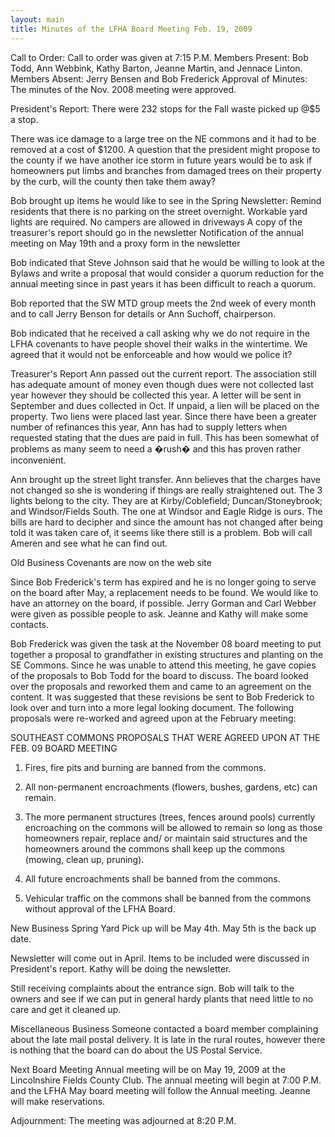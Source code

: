 ```yaml
---
layout: main
title: Minutes of the LFHA Board Meeting Feb. 19, 2009 
---
```


Call to Order:  Call to order was given at 7:15 P.M. 
Members Present:  Bob Todd, Ann Webbink, Kathy Barton, Jeanne
Martin, and Jennace Linton. 
Members Absent:  Jerry Bensen and Bob Frederick
Approval of Minutes:  The minutes of the Nov. 2008 meeting were
approved.

President's Report:
There were 232 stops for the Fall waste picked up @$5 a stop.

There was ice damage to a large tree on the NE commons and it had to
be removed at a cost of $1200. A question that the president might
propose to the county if we have another ice storm in future years
would be to ask if homeowners put limbs and branches from damaged
trees on their property by the curb, will the county then take them
away?

Bob brought up items he would like to see in the Spring Newsletter:
Remind residents that there is no parking on the street overnight.
Workable yard lights are required.
No campers are allowed in driveways
A copy of the treasurer's report should go in the newsletter
Notification of the annual meeting on May 19th and a proxy form in
the newsletter

Bob indicated that Steve Johnson said that he would be willing to
look at the Bylaws and write a proposal that would consider a quorum
reduction for the annual meeting since in past years it has been
difficult to reach a quorum.

Bob reported that the SW MTD group meets the 2nd week of every month
and to call Jerry Benson for details or Ann Suchoff, chairperson.

Bob indicated that he received a call asking why we do not require
in the LFHA covenants to have people shovel their walks in the
wintertime. We agreed that it would not be enforceable and how would
we police it?  

Treasurer's Report
Ann passed out the current report. The association still has
adequate amount of money even though dues were not collected last
year however they should be collected this year. A letter will be
sent in September and dues collected in Oct. If unpaid, a lien will
be placed on the property. Two liens were placed last year. Since
there have been a greater number of refinances this year, Ann has
had to supply letters when requested stating that the dues are paid
in full. This has been somewhat of problems as many seem to need a
�rush� and this has proven rather inconvenient.

Ann brought up the street light transfer. Ann believes that the
charges have not changed so she is wondering if things are really
straightened out. The 3 lights belong to the city. They are at
Kirby/Coblefield; Duncan/Stoneybrook; and Windsor/Fields South. The
one at Windsor and Eagle Ridge is ours. The bills are hard to
decipher and since the amount has not changed after being told it
was taken care of, it seems like there still is a problem. Bob will
call Ameren and see what he can find out.

Old Business
Covenants are now on the web site

Since Bob Frederick's term has expired and he is no longer going to
serve on the board after May, a replacement needs to be found. We
would like to have an attorney on the board, if possible. Jerry
Gorman and Carl Webber were given as possible people to ask. Jeanne
and Kathy will make some contacts.  

Bob Frederick was given the task at the November 08 board meeting to
put together a proposal to grandfather in existing structures and
planting on the SE Commons. Since he was unable to attend this
meeting, he gave copies of the proposals to Bob Todd for the board
to discuss. The board looked over the proposals and reworked them
and came to an agreement on the content. It was suggested that these
revisions be sent to Bob Frederick to look over and turn into a more
legal looking document.  The following proposals were re-worked and
agreed upon at the February meeting:

SOUTHEAST COMMONS PROPOSALS THAT WERE AGREED UPON AT THE  FEB. 09
BOARD MEETING
1.    Fires, fire pits and burning are banned from the commons.

2.    All non-permanent encroachments (flowers, bushes, gardens,
etc) can remain.

3.    The more permanent structures (trees, fences around pools)
currently encroaching on the commons will be allowed to remain so
long as those homeowners repair, replace and/ or maintain said
structures and the homeowners around the commons shall keep up the
commons (mowing, clean up, pruning).

4.    All future encroachments shall be banned from the commons.

5.    Vehicular traffic on the commons shall be banned from the
commons without approval of the LFHA Board.

New Business
Spring Yard Pick up will be May 4th. May 5th is the back up date.

Newsletter will come out in April. Items to be included were
discussed in President's report. Kathy will be doing the newsletter.

Still receiving complaints about the entrance sign. Bob will talk to
the owners and see if we can put in general hardy plants that need
little to no care and get it cleaned up.

Miscellaneous Business
Someone contacted a board member complaining about the late mail
postal delivery. It is late in the rural routes, however there is
nothing that the board can do about the US Postal Service.

Next Board Meeting
Annual meeting will be on May 19, 2009 at the Lincolnshire Fields
County Club. The annual meeting will begin at 7:00 P.M. and the LFHA
May board meeting will follow the Annual meeting. Jeanne will make
reservations. 
         
Adjournment:  The meeting was adjourned at 8:20 P.M.

